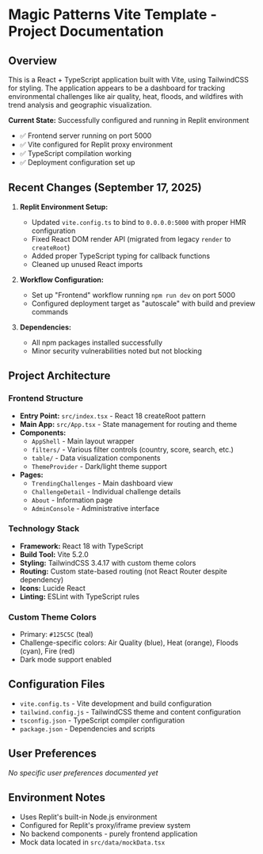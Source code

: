 # Magic Patterns Vite Template - Project Documentation

## Overview
This is a React + TypeScript application built with Vite, using TailwindCSS for styling. The application appears to be a dashboard for tracking environmental challenges like air quality, heat, floods, and wildfires with trend analysis and geographic visualization.

**Current State:** Successfully configured and running in Replit environment
- ✅ Frontend server running on port 5000
- ✅ Vite configured for Replit proxy environment
- ✅ TypeScript compilation working
- ✅ Deployment configuration set up

## Recent Changes (September 17, 2025)
1. **Replit Environment Setup:**
   - Updated `vite.config.ts` to bind to `0.0.0.0:5000` with proper HMR configuration
   - Fixed React DOM render API (migrated from legacy `render` to `createRoot`)
   - Added proper TypeScript typing for callback functions
   - Cleaned up unused React imports

2. **Workflow Configuration:**
   - Set up "Frontend" workflow running `npm run dev` on port 5000
   - Configured deployment target as "autoscale" with build and preview commands

3. **Dependencies:**
   - All npm packages installed successfully
   - Minor security vulnerabilities noted but not blocking

## Project Architecture

### Frontend Structure
- **Entry Point:** `src/index.tsx` - React 18 createRoot pattern
- **Main App:** `src/App.tsx` - State management for routing and theme
- **Components:**
  - `AppShell` - Main layout wrapper
  - `filters/` - Various filter controls (country, score, search, etc.)
  - `table/` - Data visualization components
  - `ThemeProvider` - Dark/light theme support
- **Pages:**
  - `TrendingChallenges` - Main dashboard view
  - `ChallengeDetail` - Individual challenge details
  - `About` - Information page
  - `AdminConsole` - Administrative interface

### Technology Stack
- **Framework:** React 18 with TypeScript
- **Build Tool:** Vite 5.2.0
- **Styling:** TailwindCSS 3.4.17 with custom theme colors
- **Routing:** Custom state-based routing (not React Router despite dependency)
- **Icons:** Lucide React
- **Linting:** ESLint with TypeScript rules

### Custom Theme Colors
- Primary: `#125C5C` (teal)
- Challenge-specific colors: Air Quality (blue), Heat (orange), Floods (cyan), Fire (red)
- Dark mode support enabled

## Configuration Files
- `vite.config.ts` - Vite development and build configuration
- `tailwind.config.js` - TailwindCSS theme and content configuration
- `tsconfig.json` - TypeScript compiler configuration
- `package.json` - Dependencies and scripts

## User Preferences
*No specific user preferences documented yet*

## Environment Notes
- Uses Replit's built-in Node.js environment
- Configured for Replit's proxy/iframe preview system
- No backend components - purely frontend application
- Mock data located in `src/data/mockData.tsx`